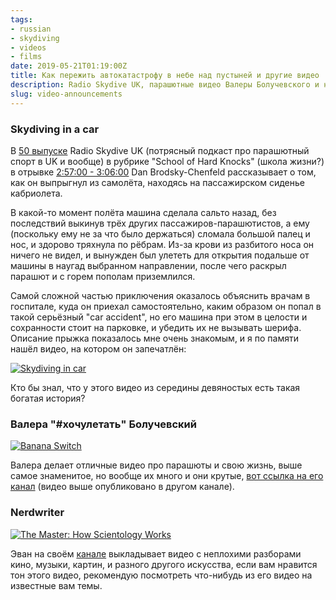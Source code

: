 ```yaml
---
tags:
- russian
- skydiving
- videos
- films
date: 2019-05-21T01:19:00Z
title: Как пережить автокатастрофу в небе над пустыней и другие видео
description: Radio Skydive UK, парашютные видео Валеры Болучевского и непарашютные видео Nerdwriter'а
slug: video-announcements
---
```


### Skydiving in a car

В [50 выпуске](http://radioskydive.co.uk/rsuk50) Radio Skydive UK (потрясный подкаст про парашютный спорт в UK и вообще) в рубрике "School of Hard Knocks" (школа жизни?) в отрывке [2:57:00 - 3:06:00](http://traffic.libsyn.com/radioskydiveuk/RSUK50_2018-06-04.mp3?dest-id=189307) Dan Brodsky-Chenfeld рассказывает о том, как он выпрыгнул из самолёта, находясь на пассажирском сиденье кабриолета.

В какой-то момент полёта машина сделала сальто назад, без последствий выкинув трёх других пассажиров-парашютистов, а ему (поскольку ему не за что было держаться) сломала большой палец и нос, и здорово тряхнула по рёбрам. Из-за крови из разбитого носа он ничего не видел, и вынужден был улететь для открытия подальше от машины в наугад выбранном направлении, после чего раскрыл парашют и с горем пополам приземлился.

Самой сложной частью приключения оказалось объяснить врачам в госпитале, куда он приехал самостоятельно, каким образом он попал в такой серьёзный "car accident", но его машина при этом в целости и сохранности стоит на парковке, и убедить их не вызывать шерифа. Описание прыжка показалось мне очень знакомым, и я по памяти нашёл видео, на котором он запечатлён:

[![Skydiving in car](/images/posts/youtube/GMxXHY1f8Xk.png#center)](https://www.youtube.com/watch?v=GMxXHY1f8Xk)

Кто бы знал, что у этого видео из середины девяностых есть такая богатая история?

<!--more-->

### Валера "#хочулетать" Болучевский

[![Banana Switch](/images/posts/youtube/herWXCE7bHI.png#center)](https://www.youtube.com/watch?v=herWXCE7bHI)

Валера делает отличные видео про парашюты и свою жизнь, выше самое знаменитое, но вообще их много и они крутые, [вот ссылка на его канал](https://www.youtube.com/user/ProgressLabTV/videos) (видео выше опубликовано в другом канале).

### Nerdwriter

[![The Master: How Scientology Works](/images/posts/youtube/keYYiuOJdrE.png#center)](https://www.youtube.com/watch?v=keYYiuOJdrE)

Эван на своём [канале](https://www.youtube.com/user/Nerdwriter1/videos?sort=p) выкладывает видео с неплохими разборами кино, музыки, картин, и разного другого искусства, если вам нравится тон этого видео, рекомендую посмотреть что-нибудь из его видео на известные вам темы.
